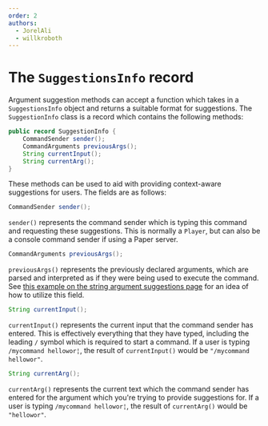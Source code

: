 ```yaml
---
order: 2
authors:
  - JorelAli
  - willkroboth
---
```


# The `SuggestionsInfo` record

Argument suggestion methods can accept a function which takes in a `SuggestionsInfo` object and returns a suitable format for suggestions. The `SuggestionInfo` class is a record which contains the following methods:

```java
public record SuggestionInfo {
    CommandSender sender();
    CommandArguments previousArgs();
    String currentInput();
    String currentArg();
}
```

These methods can be used to aid with providing context-aware suggestions for users. The fields are as follows:

```java
CommandSender sender();
```

`sender()` represents the command sender which is typing this command and requesting these suggestions. This is normally a `Player`, but can also be a console command sender if using a Paper server.

```java
CommandArguments previousArgs();
```

`previousArgs()` represents the previously declared arguments, which are parsed and interpreted as if they were being used to execute the command. See [this example on the string argument suggestions page](./string-suggestions#suggestions-depending-on-previous-arguments) for an idea of how to utilize this field.

```java
String currentInput();
```

`currentInput()` represents the current input that the command sender has entered. This is effectively everything that they have typed, including the leading `/` symbol which is required to start a command. If a user is typing `/mycommand hellowor¦`, the result of `currentInput()` would be `"/mycommand hellowor"`.

```java
String currentArg();
```

`currentArg()` represents the current text which the command sender has entered for the argument which you're trying to provide suggestions for. If a user is typing `/mycommand hellowor¦`, the result of `currentArg()` would be `"hellowor"`.